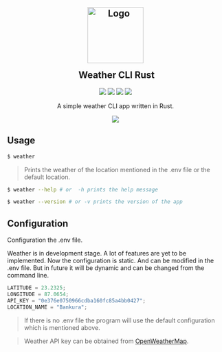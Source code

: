 <h2 align="center">
	<img src="https://codeabinash.github.io/media/weather-rust/images/256x256.png" width="130" alt="Logo"/><br/>
	<img src="https://raw.githubusercontent.com/catppuccin/catppuccin/main/assets/misc/transparent.png" height="35" width="0px"/>
	Weather CLI Rust
</h2>

<p align="center">
    <img src="https://img.shields.io/github/v/release/codeAbinash/weather-rust?colorA=363a4f&colorB=a6da95&style=for-the-badge">
    <img src="https://img.shields.io/github/languages/top/codeabinash/weather-rust?colorA=363a4f&colorB=f5a97f&style=for-the-badge">
    <img src="https://img.shields.io/github/release-date/codeabinash/weather-rust?colorA=363a4f&colorB=b7bdf8&style=for-the-badge">
    <!-- <img src="https://img.shields.io/github/license/codeAbinash/weather-rust?colorA=363a4f&colorB=ebcb8b&style=for-the-badge"> -->
    <img src="https://img.shields.io/github/license/codeAbinash/weather-rust?colorA=363a4f&colorB=a6da95&style=for-the-badge">
</p>


<p align="center">
  A simple weather CLI app written in Rust.
</p>
<p align="center">
    <img src="https://codeabinash.github.io/media/weather-rust/images/demo.gif">
</p>

## Usage

```bash
$ weather
```

> Prints the weather of the location mentioned in the .env file or the default location.

```bash
$ weather --help # or  -h prints the help message
```

```bash
$ weather --version # or -v prints the version of the app
```

## Configuration

Configuration the .env file.

Weather is in development stage. A lot of features are yet to be implemented. Now the configuration is static. And can be modified in the .env file. But in future it will be dynamic and can be changed from the command line.

```js
LATITUDE = 23.2325;
LONGITUDE = 87.0654;
API_KEY = "0e376e0750966cdba160fc85a4bb0427";
LOCATION_NAME = "Bankura";
```

> If there is no .env file the program will use the default configuration which is mentioned above.

> Weather API key can be obtained from [OpenWeatherMap](https://openweathermap.org/).
